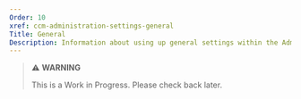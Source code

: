 ```yaml
---
Order: 10
xref: ccm-administration-settings-general
Title: General
Description: Information about using up general settings within the Administration Settings screen.
---
```


> :warning: **WARNING**
>
> This is a Work in Progress. Please check back later.